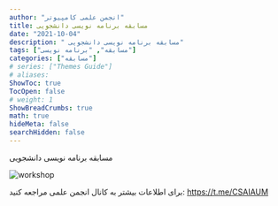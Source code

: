 ```yaml
---
author: "انجمن علمی کامپیوتر"
title: مسابقه برنامه نویسی دانشجویی
date: "2021-10-04"
description: " مسابقه برنامه نویسی دانشجویی"
tags: ["مسابقه", "برنامه نویسی"]
categories: ["مسابقه"]
# series: ["Themes Guide"]
# aliases:
ShowToc: true
TocOpen: false
# weight: 1
ShowBreadCrumbs: true
math: true
hideMeta: false
searchHidden: false
---
```



مسابقه برنامه نویسی دانشجویی

![workshop](../images/photo_2021-11-04_21-36-57.jpg)


برای اطلاعات بیشتر به کانال انجمن علمی مراجعه کنید:
https://t.me/CSAIAUM